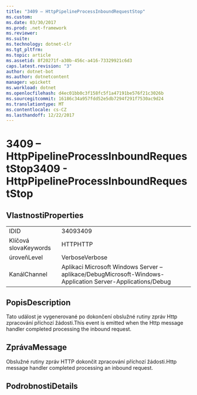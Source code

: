 ```yaml
---
title: "3409 – HttpPipelineProcessInboundRequestStop"
ms.custom: 
ms.date: 03/30/2017
ms.prod: .net-framework
ms.reviewer: 
ms.suite: 
ms.technology: dotnet-clr
ms.tgt_pltfrm: 
ms.topic: article
ms.assetid: 8f20271f-a30b-456c-a416-73329921c6d3
caps.latest.revision: "3"
author: dotnet-bot
ms.author: dotnetcontent
manager: wpickett
ms.workload: dotnet
ms.openlocfilehash: d4ec01bb0c3f158fc5f1a47191be576f21c3026b
ms.sourcegitcommit: 16186c34a957fdd52e5db7294f291f7530ac9d24
ms.translationtype: MT
ms.contentlocale: cs-CZ
ms.lasthandoff: 12/22/2017
---
```

# <a name="3409---httppipelineprocessinboundrequeststop"></a><span data-ttu-id="f0e16-102">3409 – HttpPipelineProcessInboundRequestStop</span><span class="sxs-lookup"><span data-stu-id="f0e16-102">3409 - HttpPipelineProcessInboundRequestStop</span></span>
## <a name="properties"></a><span data-ttu-id="f0e16-103">Vlastnosti</span><span class="sxs-lookup"><span data-stu-id="f0e16-103">Properties</span></span>  
  
|||  
|-|-|  
|<span data-ttu-id="f0e16-104">ID</span><span class="sxs-lookup"><span data-stu-id="f0e16-104">ID</span></span>|<span data-ttu-id="f0e16-105">3409</span><span class="sxs-lookup"><span data-stu-id="f0e16-105">3409</span></span>|  
|<span data-ttu-id="f0e16-106">Klíčová slova</span><span class="sxs-lookup"><span data-stu-id="f0e16-106">Keywords</span></span>|<span data-ttu-id="f0e16-107">HTTP</span><span class="sxs-lookup"><span data-stu-id="f0e16-107">HTTP</span></span>|  
|<span data-ttu-id="f0e16-108">úroveň</span><span class="sxs-lookup"><span data-stu-id="f0e16-108">Level</span></span>|<span data-ttu-id="f0e16-109">Verbose</span><span class="sxs-lookup"><span data-stu-id="f0e16-109">Verbose</span></span>|  
|<span data-ttu-id="f0e16-110">Kanál</span><span class="sxs-lookup"><span data-stu-id="f0e16-110">Channel</span></span>|<span data-ttu-id="f0e16-111">Aplikaci Microsoft Windows Server – aplikace/Debug</span><span class="sxs-lookup"><span data-stu-id="f0e16-111">Microsoft-Windows-Application Server-Applications/Debug</span></span>|  
  
## <a name="description"></a><span data-ttu-id="f0e16-112">Popis</span><span class="sxs-lookup"><span data-stu-id="f0e16-112">Description</span></span>  
 <span data-ttu-id="f0e16-113">Tato událost je vygenerované po dokončení obslužné rutiny zpráv Http zpracování příchozí žádosti.</span><span class="sxs-lookup"><span data-stu-id="f0e16-113">This event is emitted when the Http message handler completed processing the inbound request.</span></span>  
  
## <a name="message"></a><span data-ttu-id="f0e16-114">Zpráva</span><span class="sxs-lookup"><span data-stu-id="f0e16-114">Message</span></span>  
 <span data-ttu-id="f0e16-115">Obslužné rutiny zpráv HTTP dokončit zpracování příchozí žádosti.</span><span class="sxs-lookup"><span data-stu-id="f0e16-115">Http message handler completed processing an inbound request.</span></span>  
  
## <a name="details"></a><span data-ttu-id="f0e16-116">Podrobnosti</span><span class="sxs-lookup"><span data-stu-id="f0e16-116">Details</span></span>
